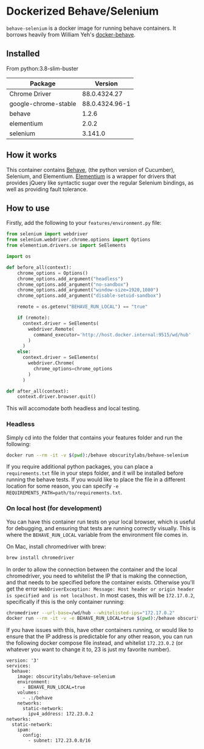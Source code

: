 # Dockerized Behave/Selenium

`behave-selenium` is a docker image for running behave containers. It borrows heavily from William Yeh's [docker-behave](https://github.com/William-Yeh/docker-behave).

## Installed

From python:3.8-slim-buster

| Package              | Version        |
| ---                  | ---            |
| Chrome Driver        | 88.0.4324.27   |
| google-chrome-stable | 88.0.4324.96-1 |
| behave               | 1.2.6          |
| elementium           | 2.0.2          |
| selenium             | 3.141.0        |

## How it works

This container contains [Behave](https://behave.readthedocs.io/en/stable/index.html), (the python version of Cucumber), Selenium, and Elementium. [Elementium](https://github.com/actmd/elementium) is a wrapper for drivers that provides jQuery like syntactic sugar over the regular Selenium bindings, as well as providing fault tolerance.

## How to use

Firstly, add the following to your `features/environment.py` file:

```python
from selenium import webdriver
from selenium.webdriver.chrome.options import Options
from elementium.drivers.se import SeElements

import os

def before_all(context):
    chrome_options = Options()
    chrome_options.add_argument("headless")
    chrome_options.add_argument("no-sandbox")
    chrome_options.add_argument("window-size=1920,1080")
    chrome_options.add_argument("disable-setuid-sandbox")

    remote = os.getenv("BEHAVE_RUN_LOCAL") == "true"

    if (remote):
      context.driver = SeElements(
        webdriver.Remote(
          command_executor='http://host.docker.internal:9515/wd/hub'
        )
      )
    else:
      context.driver = SeElements(
        webdriver.Chrome(
          chrome_options=chrome_options
        )
      )

def after_all(context):
    context.driver.browser.quit()
```

This will accomodate both headless and local testing.

### Headless

Simply cd into the folder that contains your features folder and run the following:

```bash
docker run --rm -it -v $(pwd):/behave obscuritylabs/behave-selenium
```

If you require additional python packages, you can place a `requirements.txt` file in your steps folder, and it will be installed before running the behave tests. If you would like to place the file in a different location for some reason, you can specify `-e REQUIREMENTS_PATH=path/to/requirements.txt`.

### On local host (for development)

You can have this container run tests on your local browser, which is useful for debugging, and ensuring that tests are running correctly visually. This is where the `BEHAVE_RUN_LOCAL` variable from the environment file comes in.

On Mac, install chromedriver with brew:

```bash
brew install chromedriver
```

In order to allow the connection between the container and the local chromedriver, you need to whitelist the IP that is making the connection, and that needs to be specified before the container exists. Otherwise you'll get the error `WebDriverException: Message: Host header or origin header is specified and is not localhost.` In most cases, this will be `172.17.0.2`, specifically if this is the only container running:

```bash
chromedriver --url-base=/wd/hub --whitelisted-ips="172.17.0.2"
docker run --rm -it -v -e BEHAVE_RUN_LOCAL=true $(pwd):/behave obscuritylabs/behave-selenium
```

If you have issues with this, have other containers running, or would like to ensure that the IP address is predictable for any other reason, you can run the following docker compose file instead, and whitelist `172.23.0.2` (or whatever you want to change it to, 23 is just my favorite number).

```docker
version: '3'
services:
  behave:
    image: obscuritylabs/behave-selenium
    environment: 
      - BEHAVE_RUN_LOCAL=true
    volumes: 
      - .:/behave
    networks: 
      static-network:
        ipv4_address: 172.23.0.2
networks: 
  static-network:
    ipam:
      config:
        - subnet: 172.23.0.0/16
```